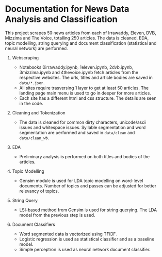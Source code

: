 # Documentation for News Data Analysis and Classification

This project scrapes 50 news articles from each of Irrawaddy, Eleven, DVB, Mizzima and The Voice, totalling 250 articles. The data is cleaned. EDA, topic modelling, string querying and document classification (statistical and neural network) are performed.

1. Webscraping
    - Notebooks 0irrawaddy.ipynb, 1eleven.ipynb, 2dvb.ipynb, 3mizzima.ipynb and 4thevoice.ipynb fetch articles from the respective websites. The urls, titles and article bodies are saved in `data/*.json`.
    - All sites require trasversing 1 layer to get at least 50 articles. The landing page main menu is used to go in deeper for more articles.
    - Each site has a different html and css structure. The details are seen in the code.

2. Cleaning and Tokenization
    - The data is cleaned for common dirty characters, unicode/ascii issues and whitespace issues. Syllable segmentation and word segmentation are performed and saved in `data/clean` and `data/clean_wb`.

3. EDA
    - Preliminary analysis is performed on both titles and bodies of the articles.

4. Topic Modelling
    - Gensim module is used for LDA topic modelling on word-level documents. Number of topics and passes can be adjusted for better relevancy of topics.

5. String Query
    - LSI-based method from Gensim is used for string querying. The LDA model from the previous step is used.

6. Document Classifiers
    - Word segmented data is vectorized using TFIDF.
    - Logistic regression is used as statistical classifier and as a baseline model.
    - Simple perceptron is used as neural network document classifier.
